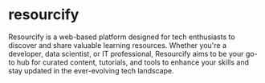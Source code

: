 # resourcify
Resourcify is a web-based platform designed for tech enthusiasts to discover and share valuable learning resources. Whether you're a developer, data scientist, or IT professional, Resourcify aims to be your go-to hub for curated content, tutorials, and tools to enhance your skills and stay updated in the ever-evolving tech landscape.
